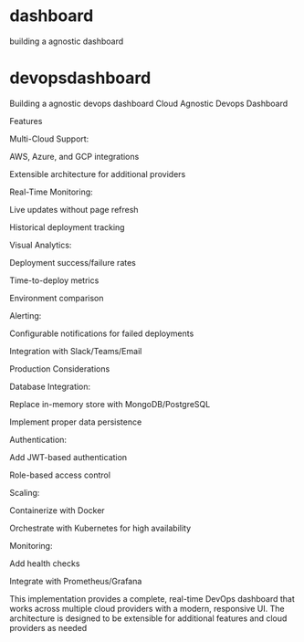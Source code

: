 # dashboard
building a agnostic dashboard
# devopsdashboard
Building a agnostic devops dashboard
Cloud Agnostic Devops Dashboard

Features

Multi-Cloud Support:

AWS, Azure, and GCP integrations

Extensible architecture for additional providers

Real-Time Monitoring:

Live updates without page refresh

Historical deployment tracking

Visual Analytics:

Deployment success/failure rates

Time-to-deploy metrics

Environment comparison

Alerting:

Configurable notifications for failed deployments

Integration with Slack/Teams/Email

Production Considerations

Database Integration:

Replace in-memory store with MongoDB/PostgreSQL

Implement proper data persistence

Authentication:

Add JWT-based authentication

Role-based access control

Scaling:

Containerize with Docker

Orchestrate with Kubernetes for high availability

Monitoring:

Add health checks

Integrate with Prometheus/Grafana

This implementation provides a complete, real-time DevOps dashboard that works across multiple cloud providers with a modern, responsive UI. The architecture is designed to be extensible for additional features and cloud providers as needed
